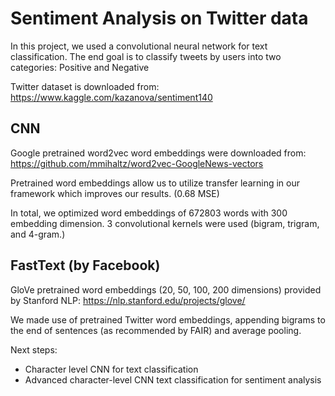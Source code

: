 # Sentiment Analysis on Twitter data
In this project, we used a convolutional neural network for text classification. The end goal is to classify tweets by users into two categories: Positive and Negative

Twitter dataset is downloaded from: https://www.kaggle.com/kazanova/sentiment140

## CNN
Google pretrained word2vec word embeddings were downloaded from: https://github.com/mmihaltz/word2vec-GoogleNews-vectors

Pretrained word embeddings allow us to utilize transfer learning in our framework which improves our results. (0.68 MSE) 

In total, we optimized word embeddings of 672803 words with 300 embedding dimension. 3 convolutional kernels were used (bigram, trigram, and 4-gram.)

## FastText (by Facebook)
GloVe pretrained word embeddings (20, 50, 100, 200 dimensions) provided by Stanford NLP: https://nlp.stanford.edu/projects/glove/

We made use of pretrained Twitter word embeddings, appending bigrams to the end of sentences (as recommended by FAIR) and average pooling. 

Next steps: 
- Character level CNN for text classification
- Advanced character-level CNN text classification for sentiment analysis
